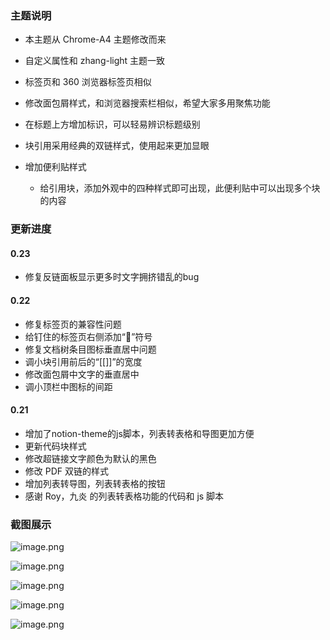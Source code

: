### 主题说明

* 本主题从 Chrome-A4 主题修改而来
* 自定义属性和 zhang-light 主题一致
* 标签页和 360 浏览器标签页相似
* 修改面包屑样式，和浏览器搜索栏相似，希望大家多用聚焦功能
* 在标题上方增加标识，可以轻易辨识标题级别
* 块引用采用经典的双链样式，使用起来更加显眼
* 增加便利贴样式

  * 给引用块，添加外观中的四种样式即可出现，此便利贴中可以出现多个块的内容

### 更新进度

#### 0.23

- 修复反链面板显示更多时文字拥挤错乱的bug

#### 0.22

- 修复标签页的兼容性问题
- 给钉住的标签页右侧添加“📌”符号
- 修复文档树条目图标垂直居中问题
- 调小块引用前后的“[[]]”的宽度
- 修改面包屑中文字的垂直居中
- 调小顶栏中图标的间距

#### 0.21

- 增加了notion-theme的js脚本，列表转表格和导图更加方便
- 更新代码块样式
- 修改超链接文字颜色为默认的黑色
- 修改 PDF 双链的样式
- 增加列表转导图，列表转表格的按钮
- 感谢 Roy，九炎 的列表转表格功能的代码和 js 脚本

### 截图展示

![image.png](https://tva1.sinaimg.cn/large/0082QUidly1h1d3thq6j4j31hc0smwlr.jpg "标题样式和折叠标题样式")

![image.png](https://tva1.sinaimg.cn/large/0082QUidly1h1d3rxcxt3j31hc0smdra.jpg "标签，超链接")

![image.png](https://tva1.sinaimg.cn/large/0082QUidly1h1d43pinvyj31hc0smqaa.jpg "经典双链，代码，便利贴")

![image.png](https://tva1.sinaimg.cn/large/0082QUidly1h1d436qeftj31hc0smtep.jpg "引用便利贴样式")

![image.png](https://tva1.sinaimg.cn/large/0082QUidly1h1d47k9tjoj31hc0sm159.jpg)
